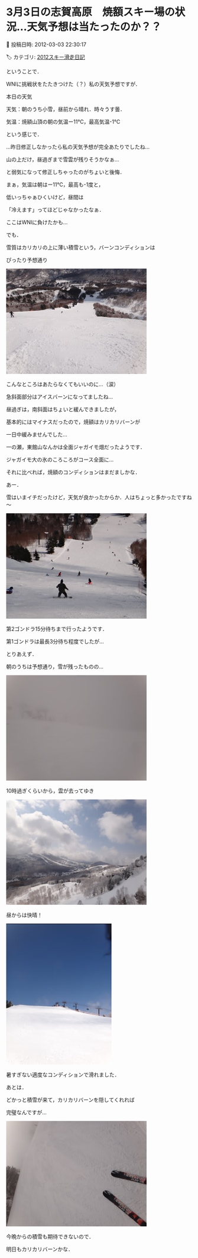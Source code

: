 # 3月3日の志賀高原　焼額スキー場の状況…天気予想は当たったのか？？

📅 投稿日時: 2012-03-03 22:30:17

🏷️ カテゴリ: [2012スキー滑走日記](cca3a0e9524e0203150f790b1fc3c71ad.md)

ということで．





WNIに挑戦状をたたきつけた（？）私の天気予想ですが．





本日の天気


天気：朝のうち小雪，昼前から晴れ．時々うす曇．


気温：焼額山頂の朝の気温ー11℃，最高気温-1℃





という感じで．


…昨日修正しなかったら私の天気予想が完全あたりでしたね…


山の上だけ，昼過ぎまで雪雲が残りそうかなぁ…


と弱気になって修正しちゃったのがちょいと後悔．





まぁ，気温は朝はー11℃，最高も-1度と，


低いっちゃぁひくいけど，昼間は


「冷えます」ってほどじゃなかったなぁ．


ここはWNIに負けたかも…





でも．


雪質はカリカリの上に薄い積雪という，バーンコンディションは


ぴったり予想通り




![d615e0fc10c77010192827d18228d506.jpg](images/d615e0fc10c77010192827d18228d506.jpg)




こんなところはあたらなくてもいいのに…（涙）





急斜面部分はアイスバーンになってましたね…


昼過ぎは，南斜面はちょいと緩んできましたが，


基本的にはマイナスだったので，焼額はカリカリバーンが


一日中緩みませんでした…





一の瀬，東館山なんかは全面ジャガイモ畑だったようです．


ジャガイモ大の氷のころころがコース全面に…


それに比べれば，焼額のコンディションはまだましかな．





あー．


雪はいまイチだったけど，天気が良かったからか．人はちょっと多かったですね～




![e16e2e9dd89495ce2208f51352de5712.jpg](images/e16e2e9dd89495ce2208f51352de5712.jpg)




第2ゴンドラ15分待ちまで行ったようです．


第1ゴンドラは最長3分待ち程度でしたが…





とりあえず．


朝のうちは予想通り，雪が残ったものの…




![0cdd1c650000a95ed86fe3a34643b126.jpg](images/0cdd1c650000a95ed86fe3a34643b126.jpg)







10時過ぎくらいから，雲が去ってゆき




![9178232bfa3966bb36c081f66f4f4190.jpg](images/9178232bfa3966bb36c081f66f4f4190.jpg)







昼からは快晴！




![aa6f1c5e7390a5760966457fd44eaf3e.jpg](images/aa6f1c5e7390a5760966457fd44eaf3e.jpg)




暑すぎない適度なコンディションで滑れました．





あとは．


どかっと積雪が来て，カリカリバーンを隠してくれれば


完璧なんですが…




![c8ab439012d35ab8ff1f75cd229a4e28.jpg](images/c8ab439012d35ab8ff1f75cd229a4e28.jpg)







今晩からの積雪も期待できないので．


明日もカリカリバーンかな．
